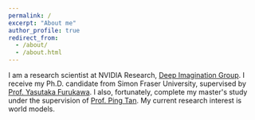 ```yaml
---
permalink: /
excerpt: "About me"
author_profile: true
redirect_from: 
  - /about/
  - /about.html
---
```


I am a research scientist at NVIDIA Research, [Deep Imagination Group](https://research.nvidia.com/labs/dir/). I receive my Ph.D. candidate from Simon Fraser University, supervised by [Prof. Yasutaka Furukawa](https://www.cs.sfu.ca/~furukawa/). I also, fortunately, complete my master's study under the supervision of [Prof. Ping Tan](https://www.cs.sfu.ca/~pingtan/). My current research interest is world models. <span style="color:red">
